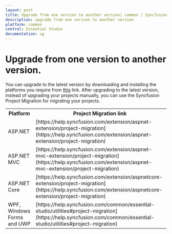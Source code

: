 ```yaml
---
layout: post
title: Upgrade from one version to another version| common | Syncfusion
description: upgrade from one version to another version
platform: common
control: Essential Studio
documentation: ug
---
```


# Upgrade from one version to another version.

You can upgrade to the latest version by downloading and installing the platforms you require from [this](https://www.syncfusion.com/downloads/latest-version) link. After upgrading to the latest version, instead of upgrading your projects manually, you can use the Syncfusion Project Migration for migrating your projects. 

<table>
<tr>
<th>
Platform</th><th>
Project Migration link</th></tr>
<tr>
<td>
ASP.NET</td><td>
[https://help.syncfusion.com/extension/aspnet-extension/project-migration](https://help.syncfusion.com/extension/aspnet-extension/project-migration)</td></tr>
<tr>
<td>
ASP.NET MVC</td><td>
[https://help.syncfusion.com/extension/aspnet-mvc-extension/project-migration](https://help.syncfusion.com/extension/aspnet-mvc-extension/project-migration)</td></tr>
<tr>
<td>
ASP.NET Core</td><td>
[https://help.syncfusion.com/extension/aspnetcore-extension/project-migration](https://help.syncfusion.com/extension/aspnetcore-extension/project-migration)</td></tr>
<tr>
<td>
WPF, Windows Forms and UWP</td><td>
[https://help.syncfusion.com/common/essential-studio/utilities#project-migration](https://help.syncfusion.com/common/essential-studio/utilities#project-migration)</td></tr>
</table>